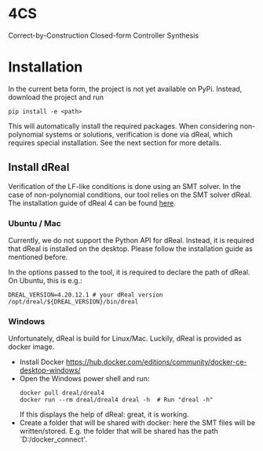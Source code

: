 # 4CS

Correct-by-Construction Closed-form Controller Synthesis

# Installation
In the current beta form, the project is not yet available on PyPi. Instead, download the project and run
```
pip install -e <path>
```
This will automatically install the required packages. When considering non-polynomial systems or solutions, verification is done via dReal, which requires special installation. See the next section for more details.

## Install dReal 
Verification of the LF-like conditions is done using an SMT solver. In the case of non-polynomial conditions, our tool relies on the SMT solver dReal. The installation guide of dReal 4 can be found [here](https://github.com/dreal/dreal4}{https://github.com/dreal/dreal4).

### Ubuntu / Mac
Currently, we do not support the Python API for dReal. Instead, it is required that dReal is installed on the desktop. Please follow the installation guide as mentioned before. 

In the options passed to the tool, it is required to declare the path of dReal. On Ubuntu, this is e.g.:
```
DREAL_VERSION=4.20.12.1 # your dReal version
/opt/dreal/${DREAL_VERSION}/bin/dreal
```

### Windows
Unfortunately, dReal is build for Linux/Mac. Luckily, dReal is provided as docker image.
* Install Docker https://hub.docker.com/editions/community/docker-ce-desktop-windows/
* Open the Windows power shell and run:
    ```
    docker pull dreal/dreal4
    docker run --rm dreal/dreal4 dreal -h  # Run "dreal -h" 
    ```
    If this displays the help of dReal: great, it is working.
* Create a folder that will be shared with docker: here the SMT files will be written/stored. E.g. the folder that will be shared has the path `D:/docker$\_$connect'.

